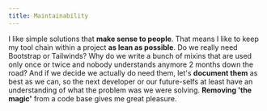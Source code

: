 ```yaml
---
title: Maintainability
---
```


I like simple solutions that **make sense to people**. That means I like to keep my tool chain within a project **as lean as possible**. Do we really need Bootstrap or Tailwinds? Why do we write a bunch of mixins that are used only once or twice and nobody understands anymore 2 months down the road? And if we decide we actually do need them, let's **document them** as best as we can, so the next developer or our future-selfs at least have an understanding of what the problem was we were solving. **Removing 'the magic'** from a code base gives me great pleasure.
